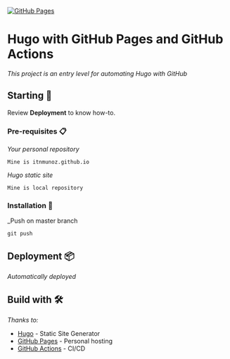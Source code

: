 [![GitHub Pages](https://github.com/itnmunoz/itnmunoz.github.io/actions/workflows/gh-pages.yaml/badge.svg)](https://github.com/itnmunoz/itnmunoz.github.io/actions/workflows/gh-pages.yaml)

# Hugo with GitHub Pages and GitHub Actions 

_This project is an entry level for automating Hugo with GitHub_

## Starting 🚀

Review **Deployment** to know how-to.


### Pre-requisites 📋

_Your personal repository_

```
Mine is itnmunoz.github.io
```

_Hugo static site_

```
Mine is local repository
```

### Installation 🔧

_Push on master branch

```
git push
```

## Deployment 📦

_Automatically deployed_

## Build with 🛠️

_Thanks to:_

* [Hugo](https://gohugo.io/) - Static Site Generator
* [GitHub Pages](https://pages.github.com/) - Personal hosting
* [GitHub Actions](https://github.com/features/actions) - CI/CD

